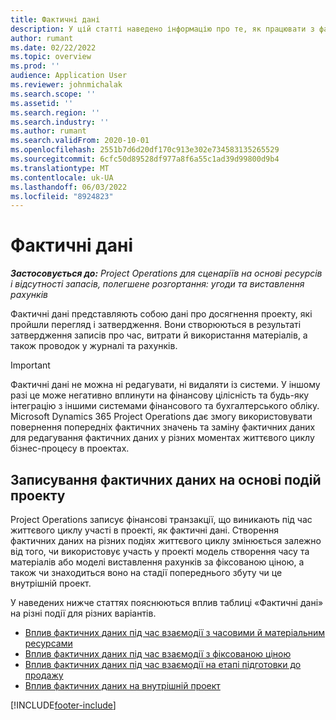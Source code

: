 ```yaml
---
title: Фактичні дані
description: У цій статті наведено інформацію про те, як працювати з фактичними даними в Microsoft Dynamics 365 Project Operations.
author: rumant
ms.date: 02/22/2022
ms.topic: overview
ms.prod: ''
audience: Application User
ms.reviewer: johnmichalak
ms.search.scope: ''
ms.assetid: ''
ms.search.region: ''
ms.search.industry: ''
ms.author: rumant
ms.search.validFrom: 2020-10-01
ms.openlocfilehash: 2551b7d6d20df170c913e302e734583135265529
ms.sourcegitcommit: 6cfc50d89528df977a8f6a55c1ad39d99800d9b4
ms.translationtype: MT
ms.contentlocale: uk-UA
ms.lasthandoff: 06/03/2022
ms.locfileid: "8924823"
---
```

# <a name="actuals"></a>Фактичні дані

_**Застосовується до:** Project Operations для сценаріїв на основі ресурсів і відсутності запасів, полегшене розгортання: угоди та виставлення рахунків_

Фактичні дані представляють собою дані про досягнення проекту, які пройшли перегляд і затвердження. Вони створюються в результаті затвердження записів про час, витрати й використання матеріалів, а також проводок у журналі та рахунків.

> [!IMPORTANT]
> Фактичні дані не можна ні редагувати, ні видаляти із системи. У іншому разі це може негативно вплинути на фінансову цілісність та будь-яку інтеграцію з іншими системами фінансового та бухгалтерського обліку. Microsoft Dynamics 365 Project Operations дає змогу використовувати повернення попередніх фактичних значень та заміну фактичних даних для редагування фактичних даних у різних моментах життєвого циклу бізнес-процесу в проектах.

## <a name="recording-actuals-based-on-project-events"></a>Записування фактичних даних на основі подій проекту

Project Operations записує фінансові транзакції, що виникають під час життєвого циклу участі в проекті, як фактичні дані. Створення фактичних даних на різних подіях життєвого циклу змінюється залежно від того, чи використовує участь у проекті модель створення часу та матеріалів або моделі виставлення рахунків за фіксованою ціною, а також чи знаходиться воно на стадії попереднього збуту чи це внутрішній проект.

У наведених нижче статтях пояснюються вплив таблиці «Фактичні дані» на різні події для різних варіантів.

- [Вплив фактичних даних під час взаємодії з часовими й матеріальним ресурсами](ActualsonTM.md)
- [Вплив фактичних даних під час взаємодії з фіксованою ціною](ActualonFP.md)
- [Вплив фактичних даних під час взаємодії на етапі підготовки до продажу](ActualonPreSales.md)
- [Вплив фактичних даних на внутрішній проект](ActualonInternal.md)

[!INCLUDE[footer-include](../includes/footer-banner.md)]

